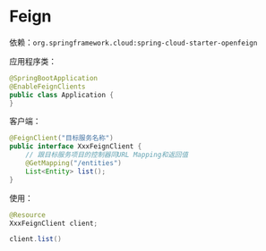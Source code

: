 # Feign

依赖：`org.springframework.cloud:spring-cloud-starter-openfeign`

应用程序类：

``` java
@SpringBootApplication
@EnableFeignClients
public class Application {
}
```

客户端：

``` java
@FeignClient("目标服务名称")
public interface XxxFeignClient {
    // 跟目标服务项目的控制器同URL Mapping和返回值
    @GetMapping("/entities")
    List<Entity> list();
}
```

使用：

``` java
@Resource
XxxFeignClient client;

client.list()
```

